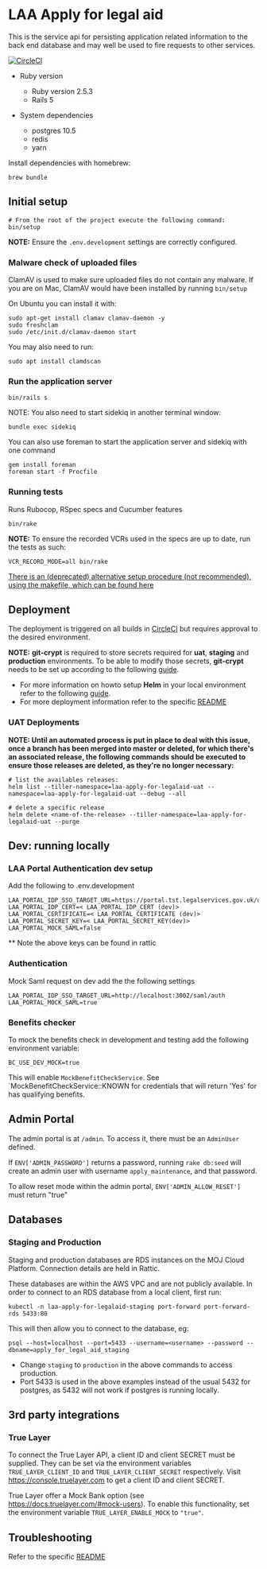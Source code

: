 # LAA Apply for legal aid

This is the service api for persisting application related information to the back end database and
may well be used to fire requests to other services.

[![CircleCI](https://circleci.com/gh/ministryofjustice/laa-apply-for-legal-aid/tree/master.svg?style=svg)](https://circleci.com/gh/ministryofjustice/laa-apply-for-legal-aid/tree/master)

* Ruby version
    * Ruby version 2.5.3
    * Rails 5

* System dependencies
    * postgres 10.5
    * redis
    * yarn

Install dependencies with homebrew:
```
brew bundle
```

## Initial setup

```
# From the root of the project execute the following command:
bin/setup
```

**NOTE:** Ensure the `.env.development` settings are correctly configured.

### Malware check of uploaded files

ClamAV is used to make sure uploaded files do not contain any malware.
If you are on Mac, ClamAV would have been installed by running `bin/setup`

On Ubuntu you can install it with:
```
sudo apt-get install clamav clamav-daemon -y
sudo freshclam
sudo /etc/init.d/clamav-daemon start
```

You may also need to run:
```
sudo apt install clamdscan
```

### Run the application server

```
bin/rails s
```

NOTE: You also need to start sidekiq in another terminal window:

```
bundle exec sidekiq
```

You can also use foreman to start the application server and sidekiq with one command

```
gem install foreman
foreman start -f Procfile
```

### Running tests

Runs Rubocop, RSpec specs and Cucumber features

```
bin/rake
```

**NOTE:** To ensure the recorded VCRs used in the specs are up to date, run the tests as such:

```
VCR_RECORD_MODE=all bin/rake
```

[There is an (deprecated) alternative setup procedure (not recommended), using the makefile, which can be found here](./docs/README_alt.md)

## Deployment

The deployment is triggered on all builds in [CircleCI](https://circleci.com/gh/ministryofjustice/laa-apply-for-legal-aid) but requires approval to the desired environment.

**NOTE:** **git-crypt** is required to store secrets required for **uat**, **staging** and **production** environments.
To be able to modify those secrets, **git-crypt** needs to be set up according to the following
[guide](https://ministryofjustice.github.io/cloud-platform-user-docs/03-other-topics/001-git-crypt-setup/#git-crypt).

* For more information on howto setup **Helm** in your local environment refer to the following [guide](https://ministryofjustice.github.io/cloud-platform-user-docs/02-deploying-an-app/002-app-deploy-helm/#installing-and-configuring-helm-and-tiller).
* For more deployment information refer to the specific [README](./helm_deploy/apply-for-legal-aid/README.md)

### UAT Deployments

**NOTE: Until an automated process is put in place to deal with this issue, once a branch has been merged into master or deleted, for which there's an associated release, the following commands should be executed to ensure those releases are deleted, as they're no longer necessary:**

```
# list the availables releases:
helm list --tiller-namespace=laa-apply-for-legalaid-uat --namespace=laa-apply-for-legalaid-uat --debug --all

# delete a specific release
helm delete <name-of-the-release> --tiller-namespace=laa-apply-for-legalaid-uat --purge
```

## Dev: running locally

### LAA Portal Authentication dev setup

Add the following to .env.development
```
LAA_PORTAL_IDP_SSO_TARGET_URL=https://portal.tst.legalservices.gov.uk/oamfed/idp/samlv20
LAA_PORTAL_IDP_CERT=< LAA_PORTAL_IDP_CERT (dev)>
LAA_PORTAL_CERTIFICATE=< LAA_PORTAL_CERTIFICATE (dev)>
LAA_PORTAL_SECRET_KEY=< LAA_PORTAL_SECRET_KEY(dev)>
LAA_PORTAL_MOCK_SAML=false
```
** Note the above keys can be found in rattic

### Authentication

Mock Saml request on dev add the the following settings

```
LAA_PORTAL_IDP_SSO_TARGET_URL=http://localhost:3002/saml/auth
LAA_PORTAL_MOCK_SAML=true
```

### Benefits checker

To mock the benefits check in development and testing add the following environment
variable:

```
BC_USE_DEV_MOCK=true
```

This will enable `MockBenefitCheckService`. See `MockBenefitCheckService::KNOWN for
credentials that will return 'Yes' for has qualifying benefits.

## Admin Portal

The admin portal is at `/admin`. To access it, there must be an `AdminUser` defined.

If `ENV['ADMIN_PASSWORD']` returns a password, running `rake db:seed` will create an
admin user with username `apply_maintenance`, and that password.

To allow reset mode within the admin portal, `ENV['ADMIN_ALLOW_RESET']` must return "true"

## Databases

### Staging and Production

Staging and production databases are RDS instances on the MOJ Cloud Platform. Connection details are held in Rattic.

These databases are within the AWS VPC and are not publicly available. In order to connect
to an RDS database from a local client, first run:

`kubectl -n laa-apply-for-legalaid-staging port-forward port-forward-rds 5433:80`

This will then allow you to connect to the database, eg:

`psql --host=localhost --port=5433 --username=<username> --password --dbname=apply_for_legal_aid_staging`

- Change `staging` to `production` in the above commands to access production.
- Port 5433 is used in the above examples instead of the usual 5432 for postgres, as 5432 will not work if postgres is running locally.

## 3rd party integrations

### True Layer

To connect the True Layer API, a client ID and client SECRET must be supplied. They can be
set via the environment variables `TRUE_LAYER_CLIENT_ID` and `TRUE_LAYER_CLIENT_SECRET`
respectively. Visit https://console.truelayer.com to get a client ID and client SECRET.

True Layer offer a Mock Bank option (see https://docs.truelayer.com/#mock-users). To enable
this functionality, set the environment variable `TRUE_LAYER_ENABLE_MOCK` to `"true"`.

## Troubleshooting

Refer to the specific [README](./docs/troubleshooting.md)
